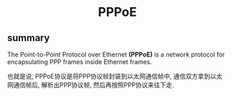 # **<center>PPPoE</center>**

## summary

The Point-to-Point Protocol over Ethernet **(PPPoE)** is a network protocol for encapsulating PPP frames inside Ethernet frames. 

也就是说, PPPoE协议是将PPP协议帧封装到以太网通信帧中, 通信双方拿到以太网通信帧后, 解析出PPP协议帧, 然后再按照PPP协议来往下走.